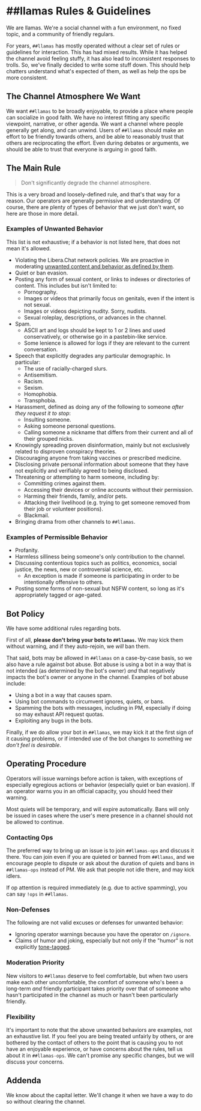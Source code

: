 # ##llamas Rules & Guidelines

We are llamas. We're a social channel with a fun environment, no fixed topic, and a community of friendly regulars.

For years, `##llamas` has mostly operated without a clear set of rules or guidelines for interaction.
This has had mixed results. While it has helped the channel avoid feeling stuffy,
it has also lead to inconsistent responses to trolls.
So, we've finally decided to write some stuff down.
This should help chatters understand what's expected of them,
as well as help the ops be more consistent.

## The Channel Atmosphere We Want

We want `##llamas` to be broadly enjoyable, to provide a place where people can socialize in good faith.
We have no interest fitting any specific viewpoint, narrative, or other agenda.
We want a channel where people generally get along, and can unwind.
Users of `##llamas` should make an effort to be friendly towards others,
and be able to reasonably trust that others are reciprocating the effort.
Even during debates or arguments, we should be able to trust that everyone is arguing in good faith.

## The Main Rule

> Don't significantly degrade the channel atmosphere.

This is a very broad and loosely-defined rule, and that's that way for a reason.
Our operators are generally permissive and understanding.
Of course, there are plenty of types of behavior that we just don't want,
so here are those in more detail.

### Examples of Unwanted Behavior

This list is not exhaustive; if a behavior is not listed here, that does not mean it's allowed.

* Violating the Libera.Chat network policies. We are proactive in moderating [unwanted content and behavior as defined by them](https://libera.chat/policies#unwanted-content-and-behaviour).
* Quiet or ban evasion.
* Posting any form of sexual content, or links to indexes or directories of content. This includes but isn't limited to:
	* Pornography.
	* Images or videos that primarily focus on genitals, even if the intent is not sexual.
	* Images or videos depicting nudity. Sorry, nudists.
	* Sexual roleplay, descriptions, or advances in the channel.
* Spam.
	* ASCII art and logs should be kept to 1 or 2 lines and used conservatively, or otherwise go in a pastebin-like service.
	* Some lenience is allowed for logs if they are relevant to the current conversation.
* Speech that explicitly degrades any particular demographic. In particular:
	* The use of racially-charged slurs.
	* Antisemitism.
	* Racism.
	* Sexism.
	* Homophobia.
	* Transphobia.
* Harassment, defined as doing any of the following to someone _after they request it to stop_:
	* Insulting someone.
	* Asking someone personal questions.
	* Calling someone a nickname that differs from their current and all of their grouped nicks.
* Knowingly spreading proven disinformation, mainly but not exclusively related to disproven conspiracy theories.
* Discouraging anyone from taking vaccines or prescribed medicine.
* Disclosing private personal information about someone that they have not explicitly and verifiably agreed to being disclosed.
* Threatening or attempting to harm someone, including by:
	* Committing crimes against them.
	* Accessing their devices or online accounts without their permission.
	* Harming their friends, family, and/or pets.
	* Attacking their livelihood (e.g. trying to get someone removed from their job or volunteer positions).
	* Blackmail.
* Bringing drama from other channels to `##llamas`.

### Examples of Permissible Behavior

* Profanity.
* Harmless silliness being someone's only contribution to the channel.
* Discussing contentious topics such as politics, economics, social justice, the news, new or controversial science, etc.
	* An exception is made if someone is participating in order to be intentionally offensive to others.
* Posting some forms of non-sexual but NSFW content, so long as it's appropriately tagged or age-gated.

## Bot Policy

We have some additional rules regarding bots.

First of all, __please don't bring your bots to `##llamas`.__
We may kick them without warning, and if they auto-rejoin, we _will_ ban them.

That said, bots may be allowed in `##llamas` on a case-by-case basis,
so we also have a rule against bot abuse.
Bot abuse is using a bot in a way that is not intended (as determined by the bot's owner)
_and_ that negatively impacts the bot's owner or anyone in the channel.
Examples of bot abuse include:
* Using a bot in a way that causes spam.
* Using bot commands to circumvent ignores, quiets, or bans.
* Spamming the bots with messages, including in PM, especially if doing so may exhaust API request quotas.
* Exploiting any bugs in the bots.

Finally, if we do allow your bot in `##llamas`,
we may kick it at the first sign of it causing problems,
or if intended use of the bot changes to something _we don't feel is desirable_.

## Operating Procedure

Operators will issue warnings before action is taken, with exceptions of especially egregious actions or behavior (especially quiet or ban evasion).
If an operator warns you in an official capacity, you should heed their warning.

Most quiets will be temporary, and will expire automatically.
Bans will only be issued in cases where the user's mere presence in a channel should not be allowed to continue.

### Contacting Ops

The preferred way to bring up an issue is to join `##llamas-ops` and discuss it there.
You can join even if you are quieted or banned from `##llamas`,
and we encourage people to dispute or ask about the duration of quiets and bans
in `##llamas-ops` instead of PM.
We ask that people not idle there, and may kick idlers.

If op attention is required immediately (e.g. due to active spamming),
you can say `!ops` in `##llamas`.

### Non-Defenses

The following are not valid excuses or defenses for unwanted behavior:
* Ignoring operator warnings because you have the operator on `/ignore`.
* Claims of humor and joking, especially but not only if the "humor" is not explicitly [tone-tagged](https://tonetags.carrd.co/).

### Moderation Priority

New visitors to `##llamas` deserve to feel comfortable, but when two users make each other uncomfortable,
the comfort of someone who's been a long-term _and_ friendly participant takes priority
over that of someone who hasn't participated in the channel as much or hasn't been particularly friendly.

### Flexibility

It's important to note that the above unwanted behaviors are examples, not an exhaustive list.
If you feel you are being treated unfairly by others,
or are bothered by the contact of others to the point that is causing you to not have an enjoyable experience,
or have concerns about the rules,
tell us about it in `##llamas-ops`.
We can't promise any specific changes, but we will discuss your concerns.

## Addenda

We know about the capital letter. We'll change it when we have a way to do so without clearing the channel.
